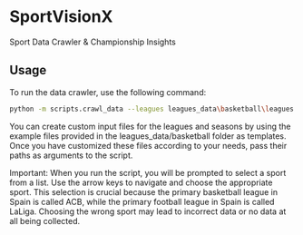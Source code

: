 # SportVisionX
Sport Data Crawler & Championship Insights

## Usage
To run the data crawler, use the following command:

```bash
python -m scripts.crawl_data --leagues leagues_data\basketball\leagues.txt --seasons leagues_data\basketball\seasons.txt --out_dir .results
```

You can create custom input files for the leagues and seasons by using the example files provided in the leagues_data/basketball folder as templates.
Once you have customized these files according to your needs, pass their paths as arguments to the script.

Important: When you run the script, you will be prompted to select a sport from a list. 
Use the arrow keys to navigate and choose the appropriate sport. 
This selection is crucial because the primary basketball league in Spain is called ACB, while the primary football league in Spain is called LaLiga.
Choosing the wrong sport may lead to incorrect data or no data at all being collected.